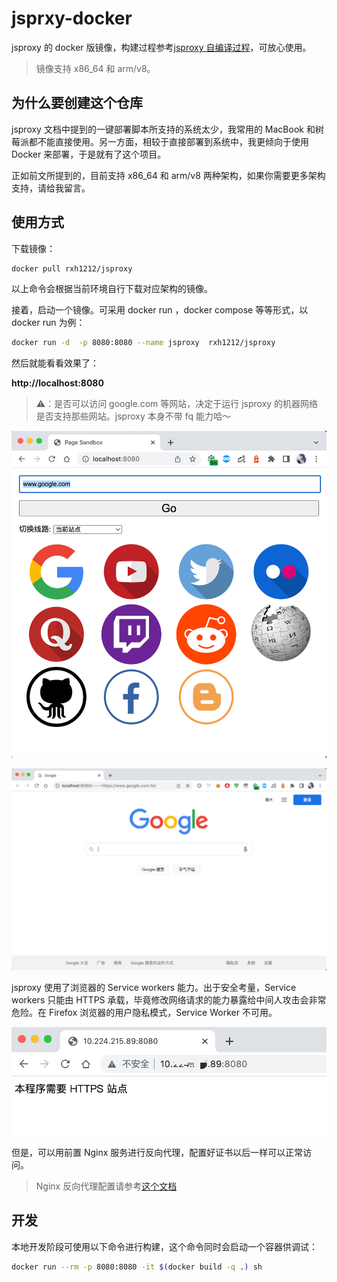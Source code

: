 # jsprxy-docker

jsproxy 的 docker 版镜像，构建过程参考[jsproxy 自编译过程](https://github.com/EtherDream/jsproxy/blob/master/docs/setup.md)，可放心使用。

> 镜像支持 x86_64 和 arm/v8。

## 为什么要创建这个仓库

jsproxy 文档中提到的一键部署脚本所支持的系统太少，我常用的 MacBook 和树莓派都不能直接使用。另一方面，相较于直接部署到系统中，我更倾向于使用 Docker 来部署，于是就有了这个项目。

正如前文所提到的，目前支持 x86_64 和 arm/v8 两种架构，如果你需要更多架构支持，请给我留言。

## 使用方式

下载镜像：

``` sh
docker pull rxh1212/jsproxy
```

以上命令会根据当前环境自行下载对应架构的镜像。

接着，启动一个镜像。可采用 docker run ，docker compose 等等形式，以 docker run 为例：

``` sh
docker run -d  -p 8080:8080 --name jsproxy  rxh1212/jsproxy
```

然后就能看看效果了：

**http://localhost:8080**

> ⚠️：是否可以访问 google.com 等网站，决定于运行 jsproxy 的机器网络是否支持那些网站。jsproxy 本身不带 fq 能力哈～

![](./localhost.png)

![](./localhost-google.png)

jsproxy 使用了浏览器的 Service workers 能力。出于安全考量，Service workers 只能由 HTTPS 承载，毕竟修改网络请求的能力暴露给中间人攻击会非常危险。在 Firefox 浏览器的用户隐私模式，Service Worker 不可用。

![](./ip-deny.png)

但是，可以用前置 Nginx 服务进行反向代理，配置好证书以后一样可以正常访问。

> Nginx 反向代理配置请参考[这个文档](./example/nginx.md)

## 开发

本地开发阶段可使用以下命令进行构建，这个命令同时会启动一个容器供调试：

``` sh
docker run --rm -p 8080:8080 -it $(docker build -q .) sh
```